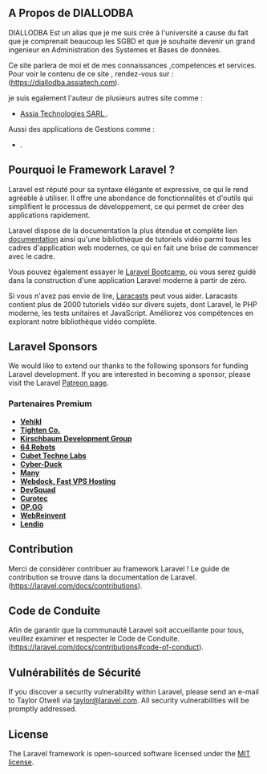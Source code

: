 ## A Propos de DIALLODBA

DIALLODBA Est un alias que je me suis crée à l'université a cause du fait que je comprenait beaucoup les SGBD et que je souhaite devenir un grand ingenieur en Administration des Systemes et Bases de données.

Ce site parlera de moi et de mes connaissances ,competences et services. 
Pour voir le contenu de ce site , rendez-vous sur : (https://diallodba.assiatech.com).

je suis egalement l'auteur de plusieurs autres site comme :
- [Assia Technologies SARL ](https://assiatech.com).

Aussi des applications de Gestions comme :
- [](https://estockpro.assiatech.com/).

## Pourquoi le Framework Laravel ?

Laravel est réputé pour sa syntaxe élégante et expressive, ce qui le rend agréable à utiliser. Il offre une abondance de fonctionnalités et d'outils qui simplifient le processus de développement, ce qui permet de créer des applications rapidement.

Laravel dispose de la documentation la plus étendue et complète lien [documentation](https://laravel.com/docs) ainsi qu'une bibliothèque de tutoriels vidéo parmi tous les cadres d'application web modernes, ce qui en fait une brise de commencer avec le cadre.

Vous pouvez également essayer le [Laravel Bootcamp](https://bootcamp.laravel.com), où vous serez guidé dans la construction d'une application Laravel moderne à partir de zéro.

Si vous n'avez pas envie de lire, [Laracasts](https://laracasts.com) peut vous aider. Laracasts contient plus de 2000 tutoriels vidéo sur divers sujets, dont Laravel, le PHP moderne, les tests unitaires et JavaScript. Améliorez vos compétences en explorant notre bibliothèque vidéo complète.

## Laravel Sponsors

We would like to extend our thanks to the following sponsors for funding Laravel development. If you are interested in becoming a sponsor, please visit the Laravel [Patreon page](https://patreon.com/taylorotwell).

### Partenaires Premium

- **[Vehikl](https://vehikl.com/)**
- **[Tighten Co.](https://tighten.co)**
- **[Kirschbaum Development Group](https://kirschbaumdevelopment.com)**
- **[64 Robots](https://64robots.com)**
- **[Cubet Techno Labs](https://cubettech.com)**
- **[Cyber-Duck](https://cyber-duck.co.uk)**
- **[Many](https://www.many.co.uk)**
- **[Webdock, Fast VPS Hosting](https://www.webdock.io/en)**
- **[DevSquad](https://devsquad.com)**
- **[Curotec](https://www.curotec.com/services/technologies/laravel/)**
- **[OP.GG](https://op.gg)**
- **[WebReinvent](https://webreinvent.com/?utm_source=laravel&utm_medium=github&utm_campaign=patreon-sponsors)**
- **[Lendio](https://lendio.com)**

## Contribution

Merci de considérer contribuer au framework Laravel ! Le guide de contribution se trouve dans la documentation de Laravel.(https://laravel.com/docs/contributions).

## Code de Conduite

Afin de garantir que la communauté Laravel soit accueillante pour tous, veuillez examiner et respecter le Code de Conduite.(https://laravel.com/docs/contributions#code-of-conduct).

## Vulnérabilités de Sécurité

If you discover a security vulnerability within Laravel, please send an e-mail to Taylor Otwell via [taylor@laravel.com](mailto:taylor@laravel.com). All security vulnerabilities will be promptly addressed.

## License

The Laravel framework is open-sourced software licensed under the [MIT license](https://opensource.org/licenses/MIT).
